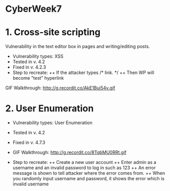 # CyberWeek7
  # 1. Cross-site scripting 
  
  Vulnerability in the text editor box in pages and writing/editing posts.
   - Vulnerability types: XSS
   - Tested in v. 4.2
   - Fixed in v. 4.2.3
  - Step to recreate:
  ++ If the attacker types /* <a href="[caption code=]"></a><a title=" onmouseover=alert('test')  ">link</a>. */
  ++ Then WP will become "test" hyperlink
  
  GIF Walkthrough: 
  http://g.recordit.co/AkE1Bui54v.gif

  # 2. User Enumeration
  
   - Vulnerability types: User Enumeration
   - Tested in v. 4.2
   - Fixed in v. 4.7.3
   - GIF Walkthrough: http://g.recordit.co/8TqbMU0RRt.gif
   
   - Step to recreate:
   ++ Create a new user account
   ++ Enter admin as a username and an invalid password to log in such as 123
   ++ An error message is shown to tell attacker where the error comes from.
   ++ When you randomly input username and password, it shows the error which is invalid username
